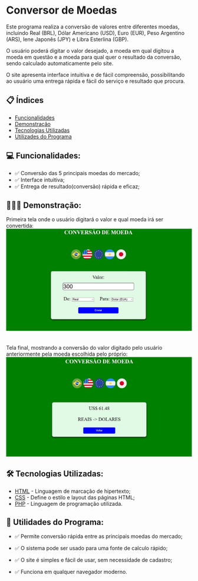# Conversor de Moedas
 Este programa realiza a conversão de valores entre diferentes moedas, incluindo Real (BRL), Dólar Americano (USD), Euro (EUR), Peso Argentino (ARS), Iene Japonês (JPY) e Libra Esterlina (GBP).

 O usuário poderá digitar o valor desejado, a moeda em qual digitou a moeda em questão e a moeda para qual quer o resultado da conversão, sendo calculado automaticamente pelo site.

 O site apresenta interface intuitiva e de fácil compreensão, possibilitando ao usuário uma entrega rápida e fácil do serviço e resultado que procura.

## 📋 Índices 
- <a href="#funcionalidades"> Funcionalidades </a>
- <a href="#demonstracao"> Demonstração </a>
- <a href="#tecnologias"> Tecnologias Utilizadas </a>
- <a href="#utilidades"> Utilizades do Programa </a>


## 💻 Funcionalidades: <a id="funcionalidades"></a>
- ✅ Conversão das 5 principais moedas do mercado;
- ✅ Interface intuitiva;
- ✅ Entrega de resultado(conversão) rápida e eficaz;

## 👨🏽‍💻 Demonstração: <a id="demonstracao"></a>
Primeira tela onde o usuário digitará o valor e qual moeda irá ser convertida:
![Demostração](./assets/tela_usuario.jpeg)
<br><br><br>
Tela final, mostrando a conversão do valor digitado pelo usuário anteriormente pela moeda escolhida pelo próprio:
![Demostração](./assets/tela_final.jpeg)


## 🛠 Tecnologias Utilizadas: <a id="tecnologias"></a>
- [HTML](https://developer.mozilla.org/pt-BR/docs/Web/HTML) - Linguagem de marcação de hipertexto;
- [CSS](https://developer.mozilla.org/pt-BR/docs/Web/CSS) - Define o estilo e layout das páginas HTML;
- [PHP](https://www.php.net) - Linguagem de programação utilizada.


## 📌 Utilidades do Programa: <a id="utilidades"></a>
- ✅ Permite conversão rápida entre as principais moedas do mercado;

- ✅ O sistema pode ser usado para uma fonte de calculo rápido;

- ✅ O site é simples e fácil de usar, sem necessidade de cadastro;

- ✅ Funciona em qualquer navegador moderno.